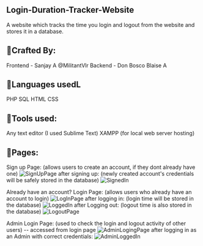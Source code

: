 ## Login-Duration-Tracker-Website
  A website which tracks the time you login and logout from the website and stores it in a database.

## 📌Crafted By:
  Frontend - Sanjay A @MilitantVlr
  Backend - Don Bosco Blaise A

## 📌Languages usedL
  PHP
  SQL
  HTML
  CSS
  
## 📌Tools used:
  Any text editor (I used Sublime Text)
  XAMPP (for local web server hosting)

## 📌Pages:
Sign up Page: (allows users to create an account, if they dont already have one)
![SignUpPage](https://github.com/DonBoscoBlaiseA/Login-Duration-Tracker-Website/assets/140850829/3c1028df-741d-4528-9f7f-ec805059de62)
  after signing up: (newly created account's credentials will be safely stored in the database)
![SignedIn](https://github.com/DonBoscoBlaiseA/Login-Duration-Tracker-Website/assets/140850829/a7909180-0367-4dd1-8497-a029ecda0245)

Already have an account?
Login Page: (allows users who already have an account to login)
![LogInPage](https://github.com/DonBoscoBlaiseA/Login-Duration-Tracker-Website/assets/140850829/49fcfca2-2530-4117-8607-ff6e5506357b)
  after logging in: (login time will be stored in the database)
![LoggedIn](https://github.com/DonBoscoBlaiseA/Login-Duration-Tracker-Website/assets/140850829/6f7a1ec7-1e0c-409c-bae5-fd473a89ee35)
  after Logging out: (logout time is also stored in the database)
![LogoutPage](https://github.com/DonBoscoBlaiseA/Login-Duration-Tracker-Website/assets/140850829/75813c7f-2cd0-4190-a9d1-fd40bb50968b)

Admin Login Page: (used to check the login and logout activity of other users) -- accessed from login page
![AdminLogingPage](https://github.com/DonBoscoBlaiseA/Login-Duration-Tracker-Website/assets/140850829/a8871e93-f2f6-4890-900c-010ed74712b2)
  after logging in as an Admin with correct credentials:
![AdminLoggedIn](https://github.com/DonBoscoBlaiseA/Login-Duration-Tracker-Website/assets/140850829/e8f543eb-c90e-45a5-ac2b-b78e98915f7a)
